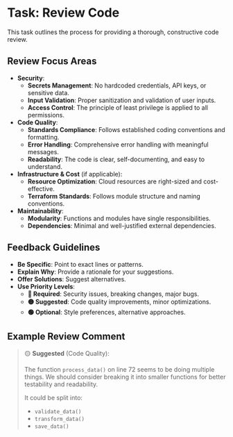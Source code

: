 # Task: Review Code

This task outlines the process for providing a thorough, constructive code review.

## Review Focus Areas

- **Security**:
  - **Secrets Management**: No hardcoded credentials, API keys, or sensitive data.
  - **Input Validation**: Proper sanitization and validation of user inputs.
  - **Access Control**: The principle of least privilege is applied to all permissions.
- **Code Quality**:
  - **Standards Compliance**: Follows established coding conventions and formatting.
  - **Error Handling**: Comprehensive error handling with meaningful messages.
  - **Readability**: The code is clear, self-documenting, and easy to understand.
- **Infrastructure & Cost** (if applicable):
  - **Resource Optimization**: Cloud resources are right-sized and cost-effective.
  - **Terraform Standards**: Follows module structure and naming conventions.
- **Maintainability**:
  - **Modularity**: Functions and modules have single responsibilities.
  - **Dependencies**: Minimal and well-justified external dependencies.

## Feedback Guidelines

- **Be Specific**: Point to exact lines or patterns.
- **Explain Why**: Provide a rationale for your suggestions.
- **Offer Solutions**: Suggest alternatives.
- **Use Priority Levels**:
  - **🔴 Required**: Security issues, breaking changes, major bugs.
  - **🟡 Suggested**: Code quality improvements, minor optimizations.
  - **🟢 Optional**: Style preferences, alternative approaches.

## Example Review Comment

> 🟡 **Suggested** (Code Quality):
>
> The function `process_data()` on line 72 seems to be doing multiple things.
> We should consider breaking it into smaller functions for better testability and readability.
>
> It could be split into:
>
> - `validate_data()`
> - `transform_data()`
> - `save_data()`

